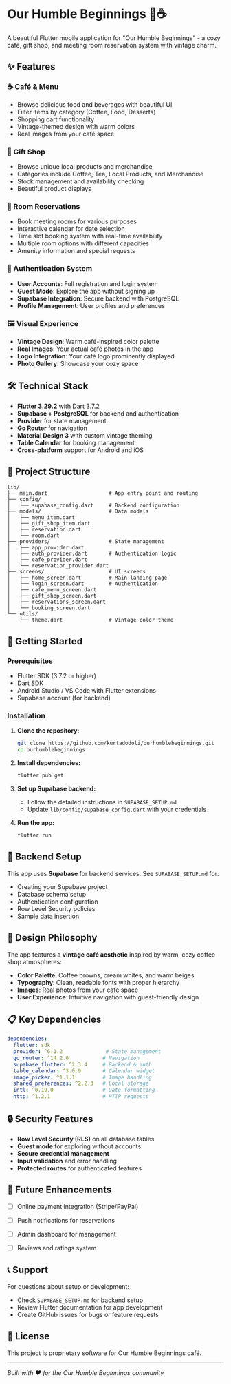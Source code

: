 # Our Humble Beginnings 🏪☕

A beautiful Flutter mobile application for "Our Humble Beginnings" - a cozy café, gift shop, and meeting room reservation system with vintage charm.

## ✨ Features

### ☕ Café & Menu
- Browse delicious food and beverages with beautiful UI
- Filter items by category (Coffee, Food, Desserts)
- Shopping cart functionality
- Vintage-themed design with warm colors
- Real images from your café space

### 🎁 Gift Shop
- Browse unique local products and merchandise
- Categories include Coffee, Tea, Local Products, and Merchandise
- Stock management and availability checking
- Beautiful product displays

### 📅 Room Reservations
- Book meeting rooms for various purposes
- Interactive calendar for date selection
- Time slot booking system with real-time availability
- Multiple room options with different capacities
- Amenity information and special requests

### 🔐 Authentication System
- **User Accounts**: Full registration and login system
- **Guest Mode**: Explore the app without signing up
- **Supabase Integration**: Secure backend with PostgreSQL
- **Profile Management**: User profiles and preferences

### 🖼️ Visual Experience
- **Vintage Design**: Warm café-inspired color palette
- **Real Images**: Your actual café photos in the app
- **Logo Integration**: Your café logo prominently displayed
- **Photo Gallery**: Showcase your cozy space

## 🛠️ Technical Stack

- **Flutter 3.29.2** with Dart 3.7.2
- **Supabase + PostgreSQL** for backend and authentication
- **Provider** for state management
- **Go Router** for navigation
- **Material Design 3** with custom vintage theming
- **Table Calendar** for booking management
- **Cross-platform** support for Android and iOS

## 📱 Project Structure

```
lib/
├── main.dart                    # App entry point and routing
├── config/
│   └── supabase_config.dart     # Backend configuration
├── models/                      # Data models
│   ├── menu_item.dart
│   ├── gift_shop_item.dart
│   ├── reservation.dart
│   └── room.dart
├── providers/                   # State management
│   ├── app_provider.dart
│   ├── auth_provider.dart       # Authentication logic
│   ├── cafe_provider.dart
│   └── reservation_provider.dart
├── screens/                     # UI screens
│   ├── home_screen.dart         # Main landing page
│   ├── login_screen.dart        # Authentication
│   ├── cafe_menu_screen.dart
│   ├── gift_shop_screen.dart
│   ├── reservations_screen.dart
│   └── booking_screen.dart
└── utils/
    └── theme.dart               # Vintage color theme
```

## 🚀 Getting Started

### Prerequisites

- Flutter SDK (3.7.2 or higher)
- Dart SDK
- Android Studio / VS Code with Flutter extensions
- Supabase account (for backend)

### Installation

1. **Clone the repository:**
   ```bash
   git clone https://github.com/kurtadodoli/ourhumblebeginnings.git
   cd ourhumblebeginnings
   ```

2. **Install dependencies:**
   ```bash
   flutter pub get
   ```

3. **Set up Supabase backend:**
   - Follow the detailed instructions in `SUPABASE_SETUP.md`
   - Update `lib/config/supabase_config.dart` with your credentials

4. **Run the app:**
   ```bash
   flutter run
   ```

## 🔧 Backend Setup

This app uses **Supabase** for backend services. See `SUPABASE_SETUP.md` for:
- Creating your Supabase project
- Database schema setup
- Authentication configuration
- Row Level Security policies
- Sample data insertion

## 🎨 Design Philosophy

The app features a **vintage café aesthetic** inspired by warm, cozy coffee shop atmospheres:
- **Color Palette**: Coffee browns, cream whites, and warm beiges
- **Typography**: Clean, readable fonts with proper hierarchy
- **Images**: Real photos from your café space
- **User Experience**: Intuitive navigation with guest-friendly design

## 📋 Key Dependencies

```yaml
dependencies:
  flutter: sdk
  provider: ^6.1.2              # State management
  go_router: ^14.2.0           # Navigation
  supabase_flutter: ^2.3.4     # Backend & auth
  table_calendar: ^3.0.9       # Calendar widget
  image_picker: ^1.1.1         # Image handling
  shared_preferences: ^2.2.3   # Local storage
  intl: ^0.19.0                # Date formatting
  http: ^1.2.1                 # HTTP requests
```

## 🔒 Security Features

- **Row Level Security (RLS)** on all database tables
- **Guest mode** for exploring without accounts
- **Secure credential management**
- **Input validation** and error handling
- **Protected routes** for authenticated features

## 🚧 Future Enhancements

- [ ] Online payment integration (Stripe/PayPal)
- [ ] Push notifications for reservations
- [ ] Admin dashboard for management
- [ ] Reviews and ratings system






## 📞 Support

For questions about setup or development:
- Check `SUPABASE_SETUP.md` for backend setup
- Review Flutter documentation for app development
- Create GitHub issues for bugs or feature requests

## 📄 License

This project is proprietary software for Our Humble Beginnings café.

---

*Built with ❤️ for the Our Humble Beginnings community*
